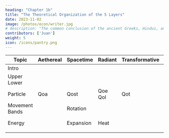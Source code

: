 ```yaml
---
heading: "Chapter 1b"
title: "The Theoretical Organization of the 5 Layers"
date: 2023-11-02
image: /photos/econ/writer.jpg
# description: "The common conclusion of the ancient Greeks, Hindus, and Chinese"
contributors: ['Juan']
weight: 5
icon: /icons/pantry.png
---
```



Topic | Aethereal | Spacetime | Radiant | Transformative | Material
--- | --- | --- | --- | --- | ---
Intro | | | | | 
Upper Lower | | | | | 
Particle | Qoa | Qost | Qoe Qol | Qot | Qom
Movement Bands | | Rotation | | |
Energy | | Expansion | Heat |  | Strong Force 
| | | | |

